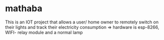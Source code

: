 # mathaba
This is an IOT project that allows a user/ home owner to remotely switch on their lights and track their electricity consumption => hardware is esp-8266, WIFI- relay module and a normal lamp 
